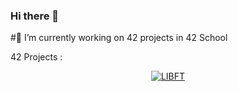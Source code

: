 ### Hi there 👋
#🔭 I’m currently working on 42 projects in 42 School

42 Projects : 
<div align="center">

[![LIBFT]()](https://github.com/Qrshh/42_Libft)


